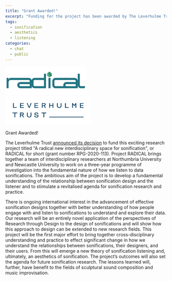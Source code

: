 ```yaml
---
title: "Grant Awarded!"
excerpt: "Funding for the project has been awarded by The Leverhulme Trust."
tags:
  - sonification
  - aesthetics
  - listening
categories:
  - chat
  - public
---
```

<img src='/assets/images/RadicalLogo.svg' width='254'>
<img src='/assets/images/Leverhulme_Trust_CMYK_blue.svg' width='267'>

Grant Awarded!

The Leverhulme Trust [announced its decision](https://www.leverhulme.ac.uk/listings?field_grant_scheme_target_id=13) to fund this exciting research project titled "A radical new interdisciplinary space for sonification", or RADICAL for short (grant number RPG-2020-113). Project RADICAL brings together a team of interdisciplinary researchers at Northumbria University and Newcastle University to work on a three-year programme of investigation into the fundamental nature of how we listen to data sonifications. The ambitious aim of the project is to  develop a fundamental understanding of the relationship between sonification design and the listener and to stimulate a revitalised agenda for sonification research and practice. 

There is ongoing international interest in the advancement of effective sonification designs together with better understanding of how people engage with and listen to sonifications to understand and explore their data. Our research will be an entirely novel application of the perspectives of Research through Design to the design of sonifications and will show how this approach to design can be extended to new research fields. This project will be the first major effort to bring together cross-disciplinary understanding and practice to effect significant change in how we understand the relationships between sonifications, their designers, and their users. From this will emerge a new theory of sonification listening and, ultimately, an aesthetics of sonification. The project’s outcomes will also set the agenda for future sonification research. The lessons learned will, further, have benefit to the fields of sculptural sound composition and music improvisation.


